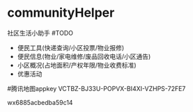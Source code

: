 # communityHelper
社区生活小助手
#TODO
*  便民工具(快递查询/小区投票/物业报修) 
*  便民信息(物业/家电维修/废品回收电话/小区通告)
*  小区概况(占地面积/产权年限/物业收费标准)
*  优惠活动

#腾讯地图appkey
VCTBZ-BJ33U-POPVX-BI4XI-VZHPS-72FE7

<!-- 快递100 -->
wx6885acbedba59c14
<!-- https://m.kuaidi100.com/result.jsp?nu=522543653653 -->